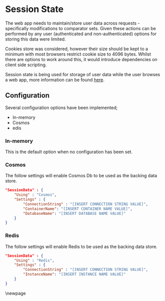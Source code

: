 # Session State

The web app needs to maintain/store user data across requests - specifically modifications to comparator sets.
Given these actions can be performed by any user (authenticated and non-authenticated) options for storing this data were limited.

Cookies store was considered, however their size should be kept to a minimum with most browsers restrict cookie size to 4096 bytes.
Whilst there are options to work around this, it would introduce dependencies on client side scripting.

Session state is being used for storage of user data while the user browses a web app, more information can be found [here](https://learn.microsoft.com/en-us/aspnet/core/fundamentals/app-state?view=aspnetcore-8.0#session-state).

## Configuration

Several configuration options have been implemented;

- In-memory
- Cosmos
- edis

### In-memory

This is the default option when no configuration has been set.

### Cosmos

The follow settings will enable Cosmos Db to be used as the backing data store.

```json
"SessionData" : {
    "Using" : "Cosmos",
    "Settings" : {
        "ConnectionString" : "[INSERT CONNECTION STRING VALUE]",
        "ContainerName": "[INSERT CONTAINER NAME VALUE]",
        "DatabaseName": "[INSERT DATABASE NAME VALUE]"
    }
}
```

### Redis

The follow settings will enable Redis to be used as the backing data store.

```json
"SessionData" : {
    "Using" : "Redis",
    "Settings" : {
        "ConnectionString" : "[INSERT CONNECTION STRING VALUE]",
        "InstanceName": "[INSERT INSTANCE NAME VALUE]"
    }
}
```

<!-- Leave the rest of this page blank -->
\newpage
